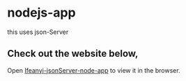 # nodejs-app

this uses json-Server 



## Check out the website below,

Open [Ifeanyi-jsonServer-node-app](https://ifeanyi-nodejs-app.herokuapp.com/) to view it in the browser.
